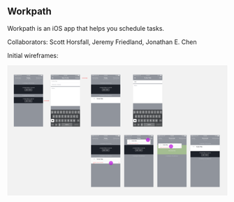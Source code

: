 ## Workpath

Workpath is an iOS app that helps you schedule tasks.

Collaborators: Scott Horsfall, Jeremy Friedland, Jonathan E. Chen

Initial wireframes:

![wireframes v1](wireframes/wireframes-v2.png)
